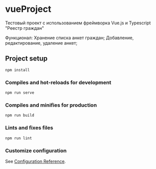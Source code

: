 # vueProject

Тестовый проект с использованием фреймворка Vue.js и Typescript "Реестр граждан"

Функционал: Хранение списка анкет граждан; Добавление, редактирование, удаление анкет;

## Project setup
```
npm install
```

### Compiles and hot-reloads for development
```
npm run serve
```

### Compiles and minifies for production
```
npm run build
```

### Lints and fixes files
```
npm run lint
```

### Customize configuration
See [Configuration Reference](https://cli.vuejs.org/config/).

